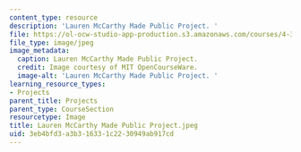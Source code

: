 ```yaml
---
content_type: resource
description: 'Lauren McCarthy Made Public Project. '
file: https://ol-ocw-studio-app-production.s3.amazonaws.com/courses/4-301-introduction-to-the-visual-arts-spring-2007/3eb4bfd3a3b316331c2230949ab917cd_LaurenMcCarthyMadePublicProject.jpeg
file_type: image/jpeg
image_metadata:
  caption: Lauren McCarthy Made Public Project.
  credit: Image courtesy of MIT OpenCourseWare.
  image-alt: 'Lauren McCarthy Made Public Project. '
learning_resource_types:
- Projects
parent_title: Projects
parent_type: CourseSection
resourcetype: Image
title: Lauren McCarthy Made Public Project.jpeg
uid: 3eb4bfd3-a3b3-1633-1c22-30949ab917cd
---
```

